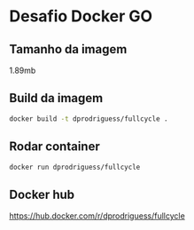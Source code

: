 # Desafio Docker GO

## Tamanho da imagem

1.89mb

## Build da imagem

```sh
docker build -t dprodriguess/fullcycle .
```

## Rodar container

```sh
docker run dprodriguess/fullcycle
```

## Docker hub

https://hub.docker.com/r/dprodriguess/fullcycle
